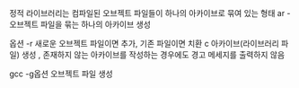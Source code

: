 
정적 라이브러리는 컴파일된 오브젝트 파일들이 하나의 아카이브로 묶여 있는 형태
ar - 오브젝트 파일을 묶는 하나의 아카이브 생성

옵션
-r  새로운 오브젝트 파일이면 추가, 기존 파일이면 치환
c 아카이브(라이브러리 파일) 생성 , 존재하지 않는 아카이브를 작성하는 경우에도 경고 메세지를 출력하지 않음


gcc -g옵션 오브젝트 파일 생성